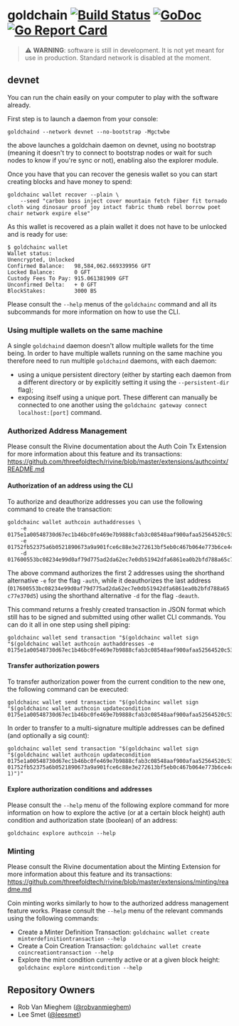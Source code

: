 # goldchain [![Build Status](https://travis-ci.org/nbh-digital/goldchain.svg?branch=master)](https://travis-ci.org/nbh-digital/goldchain) [![GoDoc](https://godoc.org/github.com/nbh-digital/goldchain?status.svg)](https://godoc.org/github.com/nbh-digital/goldchain) [![Go Report Card](https://goreportcard.com/badge/github.com/nbh-digital/goldchain)](https://goreportcard.com/report/github.com/nbh-digital/goldchain)

> :warning: **WARNING**: software is still in development. It is not yet meant for use in production.
> Standard network is disabled at the moment.

## devnet

You can run the chain easily on your computer to play with the software already.

First step is to launch a daemon from your console:

```
goldchaind --network devnet --no-bootstrap -Mgctwbe
```

the above launches a goldchain daemon on devnet, using no bootstrap
(meaning it doesn't try to connect to bootstrap nodes or wait for such nodes to know if you're sync or not),
enabling also the explorer module.

Once you have that you can recover the genesis wallet so you can start creating blocks and have money to spend:

```
goldchainc wallet recover --plain \
    --seed "carbon boss inject cover mountain fetch fiber fit tornado cloth wing dinosaur proof joy intact fabric thumb rebel borrow poet chair network expire else"
```

As this wallet is recovered as a plain wallet it does not have to be unlocked and is ready for use:

```
$ goldchainc wallet
Wallet status:
Unencrypted, Unlocked
Confirmed Balance:   98,584,062.669339956 GFT
Locked Balance:      0 GFT
Custody Fees To Pay: 915.061381909 GFT
Unconfirmed Delta:   + 0 GFT
BlockStakes:         3000 BS
```

Please consult the `--help` menus of the `goldchainc` command and all its subcommands for more information on how to use the CLI.

### Using multiple wallets on the same machine

A single `goldchaind` daemon doesn't allow multiple wallets for the time being.
In order to have multiple wallets running on the same machine you therefore need
to run multiple `goldchaind` daemons, with each daemon:
  - using a unique persistent directory (either by starting each daemon from a different directory or
    by explicitly setting it using the `--persistent-dir` flag);
  - exposing itself using a unique port.
These different can manually be connected to one another using the `goldchainc gateway connect localhost:[port]` command.

### Authorized Address Management

Please consult the Rivine documentation about the Auth Coin Tx Extension for more information about this feature and its transactions:
<https://github.com/threefoldtech/rivine/blob/master/extensions/authcointx/README.md>

#### Authorization of an address using the CLI

To authorize and deauthorize addresses you can use the following command to create the transaction:

```
goldchainc wallet authcoin authaddresses \
    -e 0175e1a00548730d67ec1b46bc0fe469e7b9888cfab3c08548aaf900afaa52564520c537d665ca
    -e 01752fb52375a6b0521890673a9a901fce6c88e3e272613bf5eb0c467b064e773b6ce4c54a2931
    -d 017600553bc08234e99d0af79d775ad2da62ec7e0db51942dfa6861ea0b2bfd788a65c77e370d5
```

The above command authorizes the first 2 addresses using the shorthand alternative `-e` for the flag `-auth`,
while it deauthorizes the last address (`017600553bc08234e99d0af79d775ad2da62ec7e0db51942dfa6861ea0b2bfd788a65c77e370d5`)
using the shorthand alternative `-d` for the flag `-deauth`.

This command returns a freshly created transaction in JSON format which still has to be signed and submitted using
other wallet CLI commands. You can do it all in one step using shell piping:

```
goldchainc wallet send transaction "$(goldchainc wallet sign "$(goldchainc wallet authcoin authaddresses -e 0175e1a00548730d67ec1b46bc0fe469e7b9888cfab3c08548aaf900afaa52564520c537d665ca)")"
```

#### Transfer authorization powers

To transfer authorization power from the current condition to the new one, the following command can be executed:

```
goldchainc wallet send transaction "$(goldchainc wallet sign "$(goldchainc wallet authcoin updatecondition 0175e1a00548730d67ec1b46bc0fe469e7b9888cfab3c08548aaf900afaa52564520c537d665ca)")"
```

In order to transfer to a multi-signature multiple addresses can be defined (and optionally a sig count):

```
goldchainc wallet send transaction "$(goldchainc wallet sign "$(goldchainc wallet authcoin updatecondition 0175e1a00548730d67ec1b46bc0fe469e7b9888cfab3c08548aaf900afaa52564520c537d665ca 01752fb52375a6b0521890673a9a901fce6c88e3e272613bf5eb0c467b064e773b6ce4c54a2931 1)")"
```

#### Explore authorization conditions and addresses

Please consult the `--help` menu of the following explore command for more information
on how to explore the active (or at a certain block height) auth condition and authorization state (boolean) of an address:

```
goldchainc explore authcoin --help
```

### Minting

Please consult the Rivine documentation about the Minting Extension for more information about this feature and its transactions:
<https://github.com/threefoldtech/rivine/blob/master/extensions/minting/readme.md>

Coin minting works similarly to how to the authorized address management feature works.
Please consult the `--help` menu of the relevant commands using the following commands:

- Create a Minter Definition Transaction: `goldchainc wallet create minterdefinitiontransaction --help`
- Create a Coin Creation Transaction: `goldchainc wallet create coincreationtransaction --help`
- Explore the mint condition currently active or at a given block height: `goldchainc explore mintcondition --help`

## Repository Owners

* Rob Van Mieghem ([@robvanmieghem](https://github.com/robvanmieghem))
* Lee Smet ([@leesmet](https://github.com/leesmet))
